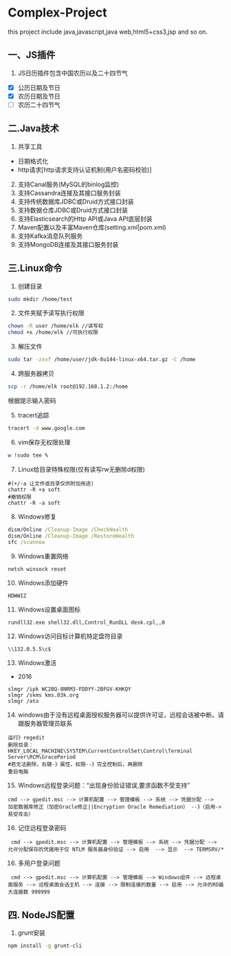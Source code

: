 # Complex-Project
this project include java,javascript,java web,html5+css3,jsp and so on.
## 一、JS插件
1. JS日历插件包含中国农历以及二十四节气
  - [x] 公历日期及节日
  - [x] 农历日期及节日
  - [ ] 农历二十四节气
## 二.Java技术
1. 共享工具
- 日期格式化
- http请求[http请求支持认证机制(用户名密码校验)]
2. 支持Canal服务(MySQL的binlog监控)
3. 支持Cassandra连接及其接口服务封装
4. 支持传统数据库JDBC或Druid方式接口封装
5. 支持数据仓库JDBC或Druid方式接口封装
7. 支持Elasticsearch的Http API或Java API底层封装
8. Maven配置以及丰富Maven仓库(setting.xml|pom.xml)
9. 支持Kafka消息队列服务
10. 支持MongoDB连接及其接口服务封装
## 三.Linux命令
1. 创建目录
```bash
sudo mkdir /home/test
```
2. 文件夹赋予读写执行权限
```bash
chown -R user /home/elk //读写权
chmod +x /home/elk //可执行权限
```
3. 解压文件
```bash
sudo tar -zxvf /home/user/jdk-8u144-linux-x64.tar.gz -C /home
```
4. 跨服务器拷贝
```bash
scp -r /home/elk root@192.168.1.2:/home
```
根据提示输入密码

5. tracert追踪
```bash
tracert -d www.google.com
```
6. vim保存无权限处理
```bash
w !sudo tee %
```
7. Linux给目录特殊权限(仅有读写rw无删除d权限)
```
#(+/-a 让文件或目录仅供附加用途)
chattr -R +a soft
#撤销权限
chattr -R -a soft
```

8. Windows修复
```cmd
dism/Online /Cleanup-Image /CheckHealth
dism/Online /Cleanup-Image /RestoreHealth
sfc /scannow
```
9. Windows重置网络
```
netsh winsock reset
```
10. Windows添加硬件
```
HDWWIZ
```
11. Windows设置桌面图标
```
rundll32.exe shell32.dll,Control_RunDLL desk.cpl,,0
```
12. Windows访问目标计算机特定盘符目录
```
\\132.0.5.5\c$
```
13. Windows激活
- 2016
```
slmgr /ipk WC2BQ-8NRM3-FDDYY-2BFGV-KHKQY
slmgr /skms kms.03k.org
slmgr /ato
```
14. windows由于没有远程桌面授权服务器可以提供许可证，远程会话被中断。请跟服务器管理员联系

```
运行》regedit
删除目录：
HKEY_LOCAL_MACHINE\SYSTEM\CurrentControlSet\Control\Terminal Server\RCM\GracePeriod
#若无法删除，右键-》属性，权限--》完全控制后，再删除
重启电脑

```
15. Windows远程登录问题：“出现身份验证错误,要求函数不受支持”
```
cmd --> gpedit.msc --> 计算机配置 --> 管理模板 --> 系统 --> 凭据分配 -->  加密数据库修正（加密Oracle修正||Encryption Oracle Remediation） --》（启用->易受攻击）
```

16. 记住远程登录密码
```
 cmd --> gpedit.msc --> 计算机配置 --> 管理模板 --> 系统 --> 凭据分配 --> 允许分配保存的凭据用于仅 NTLM 服务器身份验证 --> 启用  --> 显示  --> TERMSRV/*
```
16. 多用户登录问题
```
 cmd --> gpedit.msc --> 计算机配置 --> 管理模板 --> Windows组件 --> 远程桌面服务 --> 远程桌面会话主机 --> 连接 --> 限制连接的数量 --> 启用 --> 允许的RD最大连接数 999999
```
## 四. NodeJS配置
1. grunt安装
```bash
npm install -g grunt-cli
```

